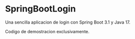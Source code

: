 # SpringBootLogin
Una sencilla aplicacion de login con Spring Boot 3.1
y Java 17.

Codigo de demostracion exclusivamente. 

